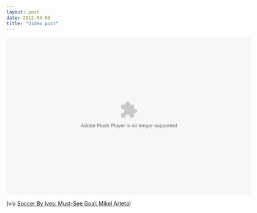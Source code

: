 ```yaml
---
layout: post
date: 2012-04-08
title: "Video post"
---
```

<object classid='clsid:D27CDB6E-AE6D-11cf-96B8-444553540000' id='boq191pc' width='640' height='410' codebase='http://fpdownload.macromedia.com/get/flashplayer/current/swflash.cab' ><param name='movie' value='http://img.widgets.video.s-msn.com/fl/customplayer/current/customplayer.swf' /><param name='flashvars' value='player.v=e564b661-3736-4e00-954a-a97a12c3d64c&syndication=tag&configCsid=MSNVideo&from=sp%5Een-us&configName=syndicationplayer&brand=v5%5E544x306&linkoverride2=http%3A%2F%2Fwww.bing.com%2Fvideos%2Fbrowse%3Fmkt%3Den-us%26vid%3D%7B0%7D%26from%3Dgallery_en-us&linkback=http%3A%2F%2Fwww.bing.com%2Fvideos%2Fbrowse&mkt=en-us' /><param name='bgcolor' value='#ffffff' /><param name='base' value='.' /><param name='quality' value='high' /><param name='allowFullScreen' value='true' /><param name='allowScriptAccess' value='always' /><param name='wmode' value='transparent' /><embed id='st1ep6n3' src='http://img.widgets.video.s-msn.com/fl/customplayer/current/customplayer.swf' width='640' height='410' type='application/x-shockwave-flash' flashvars='player.v=e564b661-3736-4e00-954a-a97a12c3d64c&syndication=tag&configCsid=MSNVideo&from=sp%5Een-us&configName=syndicationplayer&brand=v5%5E544x306&linkoverride2=http%3A%2F%2Fwww.bing.com%2Fvideos%2Fbrowse%3Fmkt%3Den-us%26vid%3D%7B0%7D%26from%3Dgallery_en-us&linkback=http%3A%2F%2Fwww.bing.com%2Fvideos%2Fbrowse&mkt=en-us' allowFullScreen='true' allowScriptAccess='always' quality='high' bgColor='#ffffff' wmode='transparent' base='.' pluginspage='http://www.adobe.com/go/getflashplayer' ></embed><noembed><a href='http://www.bing.com/videos/browse?mkt=en-us&vid=e564b661-3736-4e00-954a-a97a12c3d64c&from=gallery_en-us&src=FLPl:embed::uuids' target='_new' title='Arteta Game Winner' >Video: Arteta Game Winner</a></noembed></object>

<p>(via <a href="http://www.soccerbyives.net/soccer_by_ives/2012/04/must-see-goal-mikel-arteta.html?utm_source=feedburner&amp;utm_medium=feed&amp;utm_campaign=Feed: SoccerByIves (Soccer By Ives)">Soccer By Ives: Must-See Goal: Mikel Arteta</a>)</p> 
